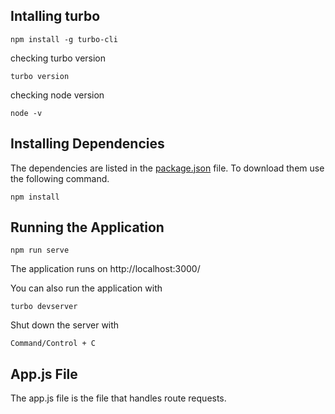 ## Intalling turbo 

    npm install -g turbo-cli

checking turbo version

    turbo version

checking node version

    node -v

## Installing Dependencies

The dependencies are listed in the [package.json](/package.json) file. To download them use the following command.

    npm install

## Running the Application

    npm run serve

The application runs on http://localhost:3000/

You can also run the application with

    turbo devserver

Shut down the server with

    Command/Control + C

## App.js File

The app.js file is the file that handles route requests.